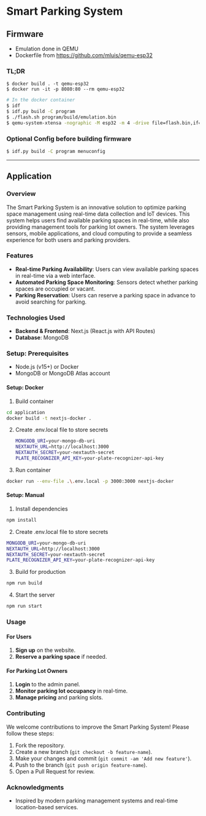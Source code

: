 # Smart Parking System

## Firmware

- Emulation done in QEMU
- Dockerfile from https://github.com/mluis/qemu-esp32

### TL;DR

```
$ docker build . -t qemu-esp32
$ docker run -it -p 8080:80 --rm qemu-esp32
```
```bash
# In the docker container
$ idf
$ idf.py build -C program
$ ./flash.sh program/build/emulation.bin
$ qemu-system-xtensa -nographic -M esp32 -m 4 -drive file=flash.bin,if=mtd,format=raw -nic user,model=open_eth,hostfwd=tcp::80-:80
```

### Optional Config before building firmware

```bash
$ idf.py build -C program menuconfig
```

---

## Application

### Overview

The Smart Parking System is an innovative solution to optimize parking space management using real-time data collection and IoT devices. This system helps users find available parking spaces in real-time, while also providing management tools for parking lot owners. The system leverages sensors, mobile applications, and cloud computing to provide a seamless experience for both users and parking providers.

### Features

* **Real-time Parking Availability**: Users can view available parking spaces in real-time via a web interface.
* **Automated Parking Space Monitoring**: Sensors detect whether parking spaces are occupied or vacant.
* **Parking Reservation**: Users can reserve a parking space in advance to avoid searching for parking.

### Technologies Used

* **Backend & Frontend**: Next.js (React.js with API Routes)
* **Database**: MongoDB

### Setup: Prerequisites

* Node.js (v15+) or Docker
* MongoDB or MongoDB Atlas account

#### Setup: Docker

1. Build container
  ```bash
  cd application
  docker build -t nextjs-docker .
  ```

2. Create .env.local file to store secrets
    ```bash
    MONGODB_URI=your-mongo-db-uri
    NEXTAUTH_URL=http://localhost:3000
    NEXTAUTH_SECRET=your-nextauth-secret
    PLATE_RECOGNIZER_API_KEY=your-plate-recognizer-api-key
    ```

3. Run container
  ```bash
  docker run --env-file .\.env.local -p 3000:3000 nextjs-docker
  ```

#### Setup: Manual

1. Install dependencies
  ```bash
  npm install
  ```

2. Create .env.local file to store secrets
  ```bash
  MONGODB_URI=your-mongo-db-uri
  NEXTAUTH_URL=http://localhost:3000
  NEXTAUTH_SECRET=your-nextauth-secret
  PLATE_RECOGNIZER_API_KEY=your-plate-recognizer-api-key
  ```

3. Build for production
  ```bash
  npm run build
  ```

4. Start the server
  ```bash
  npm run start
  ```

### Usage

#### For Users

1. **Sign up** on the website.
2. **Reserve a parking space** if needed.

#### For Parking Lot Owners

1. **Login** to the admin panel.
2. **Monitor parking lot occupancy** in real-time.
3. **Manage pricing** and parking slots.

### Contributing

We welcome contributions to improve the Smart Parking System! Please follow these steps:

1. Fork the repository.
2. Create a new branch (`git checkout -b feature-name`).
3. Make your changes and commit (`git commit -am 'Add new feature'`).
4. Push to the branch (`git push origin feature-name`).
5. Open a Pull Request for review.

### Acknowledgments

* Inspired by modern parking management systems and real-time location-based services.
